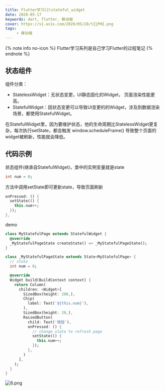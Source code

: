 ```yaml
---
title: Flutter学习(2)stateful_widget
date: 2020-05-17
keywords: dart, flutter, 移动端
cover: https://s1.ax1x.com/2020/05/28/tZjPHI.png
tags:
     - 移动端
---
```



{% note info no-icon %}
Flutter学习系列是自己学习Flutter的过程笔记
{% endnote %}

## 状态组件

组件分类：
  - StatelessWidget：无状态变更，UI静态固化的Widget， 页面渲染性能更高。 
  - StatefulWidget：因状态变更可以导致UI变更的的Widget，涉及到数据渲染场景，都使用StatefulWidget。

在StatefulWidget里，因为要维护状态，他的生命周期比StatelessWidget更复杂，每次执行setState，都会触发 window.scheduleFrame() 导致整个页面的widget被刷新，性能就会降低。

## 代码示例

状态组件(继承自StatefulWidget)，类中的实例变量就是state
```dart
int num = 0;
```

方法中调用setState即可更新state，导致页面刷新
```dart
onPressed: () {
  setState(() {
    this.num++;
  });
},
```

demo
```dart
class MyStatefulPage extends StatefulWidget {
  @override
  _MyStatefulPageState createState() => _MyStatefulPageState();
}

class _MyStatefulPageState extends State<MyStatefulPage> {
  // state
  int num = 0;

  @override
  Widget build(BuildContext context) {
    return Column(
      children: <Widget>[
        SizedBox(height: 200,),
        Chip(
          label: Text('${this.num}'),
        ),
        SizedBox(height: 20,),
        RaisedButton(
          child: Text('按钮'),
          onPressed: () {
            // change state to refresh page
            setState(() {
              this.num++;
            });
          },
        )
      ],
    );
  }
}
```

![6.png](https://i.loli.net/2020/05/19/wOxBu9epQYNM8WX.png)